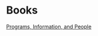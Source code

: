 # Books

[Programs, Information, and People](https://learningpython-today.github.io/pip2/index.html)
